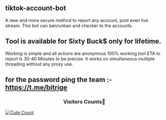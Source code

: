 ## tiktok-account-bot
A new and more secure method to report any account, post even live stream. This bot can ban/unban and checker to the accounts.

## Tool is available for Sixty Buck$ only for lifetime.

Working is simple and all actions are anonymous 100% working tool ETA to report is 30-40 Minutes to be precise.
It works on simultaneous multiple threading without any proxy use.

## for the password ping the team :- https://t.me/bitrige

<h3 align="center">Visitors Counts👀</h3>
<a href="https://github.com/daredevilkinng/Insta-Report-Bot"><img alt="Cute Count" 
src="https://count.getloli.com/get/@Insta-Report-Bot?theme=rule34" /></a>
